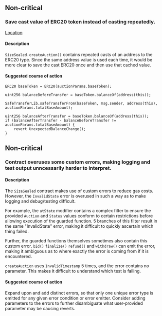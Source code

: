 ## Non-critical

### Save cast value of ERC20 token instead of casting repeatedly.

[Location](https://github.com/code-423n4/2022-11-size/blob/79aa9c01987e57a760521acecfe81b28eab3b313/src/SizeSealed.sol#L96-L102)

#### Description

`SizeSealed.createAuction()` contains repeated casts of an address to the ERC20 type. Since the same address value is used each time, it would be more clear to save the cast ERC20 once and then use that cached value.

#### Suggested course of action

```
ERC20 baseToken = ERC20(auctionParams.baseToken);

uint256 balanceBeforeTransfer = baseToken.balanceOf(address(this));

SafeTransferLib.safeTransferFrom(baseToken, msg.sender, address(this), auctionParams.totalBaseAmount);

uint256 balanceAfterTransfer = baseToken.balanceOf(address(this));
if (balanceAfterTransfer - balanceBeforeTransfer != auctionParams.totalBaseAmount) {
    revert UnexpectedBalanceChange();
}
```

## Non-critical

### Contract overuses some custom errors, making logging and test output unncessarily harder to interpret.

#### Description 

The `SizeSealed` contract makes use of custom errors to reduce gas costs. However, the `InvalidState` error is overused in such a way as to make logging and debug/testing difficult.

For example, the `atState` modifier contains a complex filter to ensure the provided `Auction` and `States` values conform to certain restrictions before allowing execution of the guarded function. 5 branches of this filter result in the same "InvalidState" error, making it difficult to quickly ascertain which thing failed.

Further, the guarded functions themselves sometimes also contain this custom error. `bid()` `finalize()` `refund()` and `withdraw()` can emit the error, making it ambiguous as to where exactly the error is coming from if it is encountered.

`createAuction` uses `InvalidTimestamp` 5 times, and the error contains no parameter. This makes it difficult to understand which test is failing.

#### Suggested course of action

Expand upon and add distinct errors, so that only one unique error type is emitted for any given error condition or error emitter. Consider adding parameters to the errors to further disambiguate what user-provided parameter may be causing reverts.